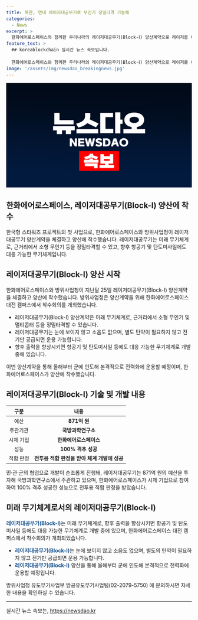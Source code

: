 ```yaml
---
title: 북한, 연내 레이저대공무기로 무인기 정밀타격 가능해
categories:
  - News
excerpt: >
  한화에어로스페이스와 함께한 우리나라의 레이저대공무기(Block-Ⅰ) 양산계약으로 레이저를 이용한 신개념 무기체계가 등장했다. 레이저대공무기는 광섬유에서 생성된 광원 레이저로 표적을 정밀타격할 수 있으며, 재고탄약이 필요 없고 운용 비용이 저렴하다. 871억 원을 투자한 개발은 성공을 거두어 전투용 적합을 받았고, 이번 양산계약을 통해 군에 인도될 예정이다. 이동석 방위사업청 유도무기사업부장은 이를 통해 우리 군의 무인기 도발에 대한 대응능력이 강화될 것으로 기대하고 있다.
feature_text: >
  ## koreablockchain 실시간 뉴스 속보입니다.

  한화에어로스페이스와 함께한 우리나라의 레이저대공무기(Block-Ⅰ) 양산계약으로 레이저를 이용한 신개념 무기체계가 등장했다. 레이저대공무기는 광섬유에서 생성된 광원 레이저로 표적을 정밀타격할 수 있으며, 재고탄약이 필요 없고 운용 비용이 저렴하다. 871억 원을 투자한 개발은 성공을 거두어 전투용 적합을 받았고, 이번 양산계약을 통해 군에 인도될 예정이다. 이동석 방위사업청 유도무기사업부장은 이를 통해 우리 군의 무인기 도발에 대한 대응능력이 강화될 것으로 기대하고 있다.
image: '/assets/img/newsdao_breakingnews.jpg'
---
```


<p><img src="/assets/img/newsdao_breakingnews.jpg" alt="koreablockchain 속보" /></p>

<h2>한화에어로스페이스, 레이저대공무기(Block-Ⅰ) 양산에 착수</h2>

<p data-ke-size="size16">한국형 스타워즈 프로젝트의 첫 사업으로, 한화에어로스페이스와 방위사업청이 레이저대공무기 양산계약을 체결하고 양산에 착수했습니다. 레이저대공무기는 미래 무기체계로, 근거리에서 소형 무인기 등을 정밀타격할 수 있고, 향후 항공기 및 탄도미사일에도 대응 가능한 무기체계입니다.</p>

<h2 data-ke-size="size26">레이저대공무기(Block-Ⅰ) 양산 시작</h2>

<p>한화에어로스페이스와 방위사업청이 지난달 25일 레이저대공무기(Block-Ⅰ) 양산계약을 체결하고 양산에 착수했습니다. 방위사업청은 양산계약을 위해 한화에어로스페이스 대전 캠퍼스에서 착수회의를 개최했습니다.</p>

<ul>
<li>레이저대공무기(Block-Ⅰ) 양산계약은 미래 무기체계로, 근거리에서 소형 무인기 및 멀티콥터 등을 정밀타격할 수 있습니다.</li>
<li>레이저대공무기는 눈에 보이지 않고 소음도 없으며, 별도 탄약이 필요하지 않고 전기만 공급되면 운용 가능합니다.</li>
<li>향후 출력을 향상시키면 항공기 및 탄도미사일 등에도 대응 가능한 무기체계로 개발 중에 있습니다.</li>
</ul>

<p>이번 양산계약을 통해 올해부터 군에 인도해 본격적으로 전력화에 운용할 예정이며, 한화에어로스페이스가 양산에 착수했습니다.</p>

<h2 data-ke-size="size26">레이저대공무기(Block-Ⅰ) 기술 및 개발 내용</h2>

<table>
<thead>
<tr>
<th style="text-align: center;">구분</th>
<th style="text-align: center;">내용</th>
</tr>
</thead>
<tbody>
<tr>
<td style="text-align: center;">예산</td>
<td style="text-align: center;"><b>871억 원</b></td>
</tr>
<tr>
<td style="text-align: center;">주관기관</td>
<td style="text-align: center;"><b>국방과학연구소</b></td>
</tr>
<tr>
<td style="text-align: center;">시제 기업</td>
<td style="text-align: center;"><b>한화에어로스페이스</b></td>
</tr>
<tr>
<td style="text-align: center;">성능</td>
<td style="text-align: center;"><b>100% 격추 성공</b></td>
</tr>
<tr>
<td style="text-align: center;">적합 판정</td>
<td style="text-align: center;"><b>전투용 적합 판정을 받아 체계 개발에 성공</b></td>
</tr>
</tbody>
</table>

<p>민·관·군의 협업으로 개발이 순조롭게 진행돼, 레이저대공무기는 871억 원의 예산을 투자해 국방과학연구소에서 주관하고 있으며, 한화에어로스페이스가 시제 기업으로 참여하여 100% 격추 성공한 성능으로 전투용 적합 판정을 받았습니다.</p>

<h2 data-ke-size="size26">미래 무기체계로서의 레이저대공무기(Block-Ⅰ)</h2>

<p><b><span style="color: #1a5490;">레이저대공무기(Block-Ⅰ)</span></b>는 미래 무기체계로, 향후 출력을 향상시키면 항공기 및 탄도미사일 등에도 대응 가능한 무기체계로 개발 중에 있으며, 한화에어로스페이스 대전 캠퍼스에서 착수회의가 개최되었습니다.</p>

<ul>
<li><b><span style="color: #1a5490;">레이저대공무기(Block-Ⅰ)</span></b>는 눈에 보이지 않고 소음도 없으며, 별도의 탄약이 필요하지 않고 전기만 공급되면 운용 가능합니다.</li>
<li><b><span style="color: #1a5490;">레이저대공무기(Block-Ⅰ)</span></b> 양산을 통해 올해부터 군에 인도해 본격적으로 전력화에 운용할 예정입니다.</li>
</ul>

<p>방위사업청 유도무기사업부 방공유도무기사업팀(02-2079-5750) 에 문의하시면 자세한 내용을 확인하실 수 있습니다.</p>

<hr>
실시간 뉴스 속보는, <a href="https://newsdao.kr" rel="dofollow">https://newsdao.kr</a>


